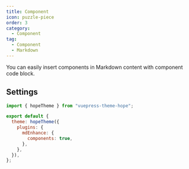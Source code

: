 ```yaml
---
title: Component
icon: puzzle-piece
order: 3
category:
  - Component
tag:
  - Component
  - Markdown
---
```


You can easily insert components in Markdown content with component code block.

<!-- more -->

## Settings

```js {7} title=".vuepress/config.js"
import { hopeTheme } from "vuepress-theme-hope";

export default {
  theme: hopeTheme({
    plugins: {
      mdEnhance: {
        components: true,
      },
    },
  }),
};
```

<!-- @include: @md-enhance/guide/content/component.md#after -->
